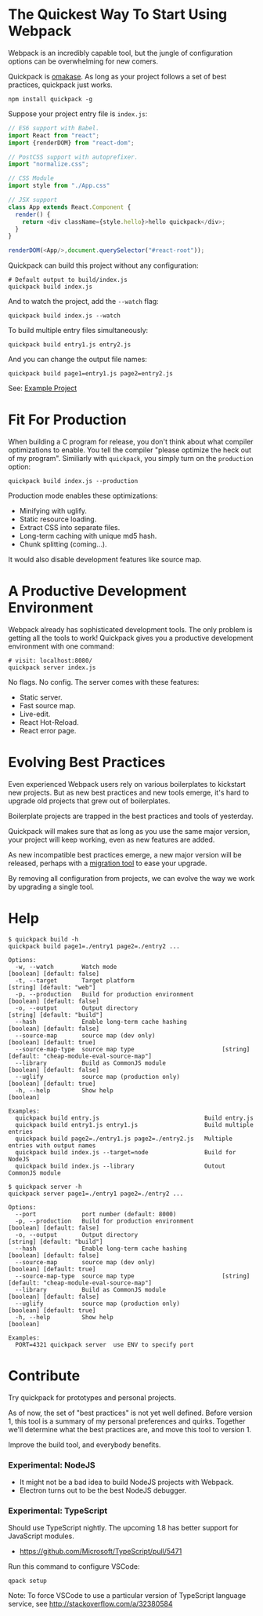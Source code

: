 # The Quickest Way To Start Using Webpack

Webpack is an incredibly capable tool, but the jungle of configuration options can be overwhelming for new comers.

Quickpack is [omakase](http://david.heinemeierhansson.com/2012/rails-is-omakase.html). As long as your project follows a set of best practices, quickpack just works.

```
npm install quickpack -g
```

Suppose your project entry file is `index.js`:

```js
// ES6 support with Babel.
import React from "react";
import {renderDOM} from "react-dom";

// PostCSS support with autoprefixer.
import "normalize.css";

// CSS Module
import style from "./App.css"

// JSX support
class App extends React.Component {
  render() {
    return <div className={style.hello}>hello quickpack</div>;
  }
}

renderDOM(<App/>,document.querySelector("#react-root"));
```

Quickpack can build this project without any configuration:

```
# Default output to build/index.js
quickpack build index.js
```

And to watch the project, add the `--watch` flag:

```
quickpack build index.js --watch
```

To build multiple entry files simultaneously:

```
quickpack build entry1.js entry2.js
```

And you can change the output file names:

```
quickpack build page1=entry1.js page2=entry2.js
```

See: [Example Project](https://github.com/hayeah/quickpack/tree/master/example)

# Fit For Production

When building a C program for release, you don't think about what compiler optimizations to enable. You tell the compiler "please optimize the heck out of my program". Similiarly with `quickpack`, you simply turn on the `production` option:

```
quickpack build index.js --production
```

Production mode enables these optimizations:

+ Minifying with uglify.
+ Static resource loading.
+ Extract CSS into separate files.
+ Long-term caching with unique md5 hash.
+ Chunk splitting (coming...).

It would also disable development features like source map.

# A Productive Development Environment

Webpack already has sophisticated development tools. The only problem is getting all the tools to work! Quickpack gives you a productive development environment with one command:

```
# visit: localhost:8080/
quickpack server index.js
```

No flags. No config. The server comes with these features:

+ Static server.
+ Fast source map.
+ Live-edit.
+ React Hot-Reload.
+ React error page.

# Evolving Best Practices

Even experienced Webpack users rely on various boilerplates to kickstart new projects. But as new best practices and new tools emerge, it's hard to upgrade old projects that grew out of boilerplates.

Boilerplate projects are trapped in the best practices and tools of yesterday.

Quickpack will makes sure that as long as you use the same major version, your project will keep working, even as new features are added.

As new incompatible best practices emerge, a new major version will be released, perhaps with a [migration tool](https://blog.golang.org/introducing-gofix) to ease your upgrade.

By removing all configuration from projects, we can evolve the way we work by upgrading a single tool.

# Help

```
$ quickpack build -h
quickpack build page1=./entry1 page2=./entry2 ...

Options:
  -w, --watch        Watch mode                                                      [boolean] [default: false]
  -t, --target       Target platform                                                  [string] [default: "web"]
  -p, --production   Build for production environment                                [boolean] [default: false]
  -o, --output       Output directory                                               [string] [default: "build"]
  --hash             Enable long-term cache hashing                                  [boolean] [default: false]
  --source-map       source map (dev only)                                            [boolean] [default: true]
  --source-map-type  source map type                         [string] [default: "cheap-module-eval-source-map"]
  --library          Build as CommonJS module                                        [boolean] [default: false]
  --uglify           source map (production only)                                     [boolean] [default: true]
  -h, --help         Show help                                                                        [boolean]

Examples:
  quickpack build entry.js                              Build entry.js
  quickpack build entry1.js entry1.js                   Build multiple entries
  quickpack build page2=./entry1.js page2=./entry2.js   Multiple entries with output names
  quickpack build index.js --target=node                Build for NodeJS
  quickpack build index.js --library                    Outout CommonJS module
```

```
$ quickpack server -h
quickpack server page1=./entry1 page2=./entry2 ...

Options:
  --port             port number (default: 8000)
  -p, --production   Build for production environment                                [boolean] [default: false]
  -o, --output       Output directory                                               [string] [default: "build"]
  --hash             Enable long-term cache hashing                                  [boolean] [default: false]
  --source-map       source map (dev only)                                            [boolean] [default: true]
  --source-map-type  source map type                         [string] [default: "cheap-module-eval-source-map"]
  --library          Build as CommonJS module                                        [boolean] [default: false]
  --uglify           source map (production only)                                     [boolean] [default: true]
  -h, --help         Show help                                                                        [boolean]

Examples:
  PORT=4321 quickpack server  use ENV to specify port
```

# Contribute

Try quickpack for prototypes and personal projects.

As of now, the set of "best practices" is not yet well defined. Before version 1, this tool is a summary of my personal preferences and quirks. Together we'll determine what the best practices are, and move this tool to version 1.

Improve the build tool, and everybody benefits.

### Experimental: NodeJS

+ It might not be a bad idea to build NodeJS projects with Webpack.
+ Electron turns out to be the best NodeJS debugger.


### Experimental: TypeScript

Should use TypeScript nightly. The upcoming 1.8 has better support for JavaScript modules.

+ https://github.com/Microsoft/TypeScript/pull/5471

Run this command to configure VSCode:

```
qpack setup
```

Note: To force VSCode to use a particular version of TypeScript language service, see http://stackoverflow.com/a/32380584